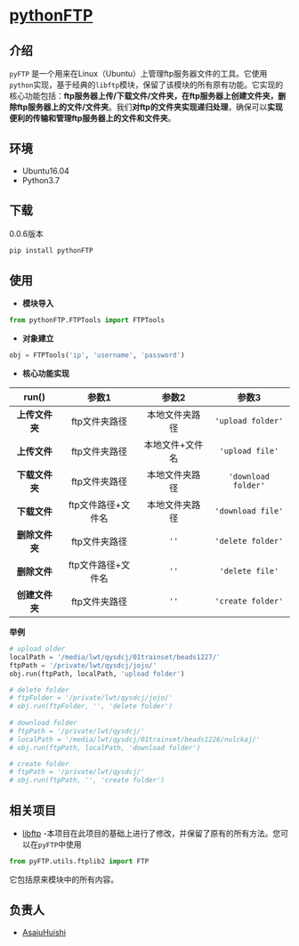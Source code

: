 
# [pythonFTP](https://pypi.org/manage/project/pythonFTP/release/0.0.6/)

## 介绍
`pyFTP` 是一个用来在Linux（Ubuntu）上管理ftp服务器文件的工具。它使用`python`实现，基于经典的`libftp`模块，保留了该模块的所有原有功能。它实现的核心功能包括：**ftp服务器上传/下载文件/文件夹，在ftp服务器上创建文件夹，删除ftp服务器上的文件/文件夹**。我们**对ftp的文件夹实现递归处理**，确保可以**实现便利的传输和管理ftp服务器上的文件和文件夹**。

## 环境

 - Ubuntu16.04
 - Python3.7

##  下载
0.0.6版本

```bash
pip install pythonFTP
```
## 使用

 - **模块导入**
```python
from pythonFTP.FTPTools import FTPTools
```
 - **对象建立**
 

```python
obj = FTPTools('ip', 'username', 'password')
```
- **核心功能实现**

| run() |  参数1     | 参数2|参数3|
|:--------:|:-------------:|:--------:|:--------:|
| **上传文件夹** |  ftp文件夹路径 |本地文件夹路径 |`'upload folder'`|
| **上传文件** | ftp文件夹路径 | 本地文件+文件名 |`'upload file'`|
| **下载文件夹** |  ftp文件夹路径 |本地文件夹路径 |`'download folder'`|
| **下载文件** | ftp文件路径+文件名 |本地文件夹路径 | `'download file'`|
| **删除文件夹** |  ftp文件夹路径 |`''` |`'delete folder'`|
| **删除文件** |  ftp文件路径+文件名 |`''` |`'delete file'`|
| **创建文件夹**| ftp文件夹路径|`''` |`'create folder'`|

**举例**

```python
# upload older
localPath = '/media/lwt/qysdcj/01trainset/beads1227/'
ftpPath = '/private/lwt/qysdcj/jojo/'
obj.run(ftpPath, localPath, 'upload folder')

# delete folder
# ftpFolder = '/private/lwt/qysdcj/jojo/'
# obj.run(ftpFolder, '', 'delete folder')    
  
# download folder
# ftpPath = '/private/lwt/qysdcj/'
# localPath = '/media/lwt/qysdcj/01trainset/beads1226/nulckaj/'
# obj.run(ftpPath, localPath, 'download folder')    

# create folder
# ftpPath = '/private/lwt/qysdcj/'
# obj.run(ftpPath, '', 'create folder') 
```

## 相关项目

 - [libftp](https://pypi.org/search/?q=libftp) -本项目在此项目的基础上进行了修改，并保留了原有的所有方法。您可以在`pyFTP`中使用 

```python
from pyFTP.utils.ftplib2 import FTP 
```
它包括原来模块中的所有内容。

## 负责人

 - [AsajuHuishi](https://github.com/AsajuHuishi)





